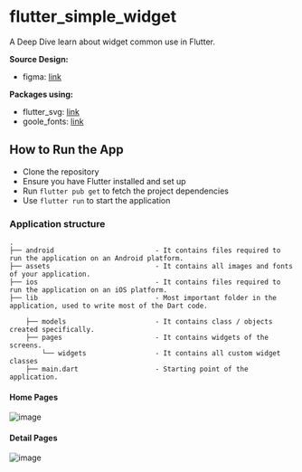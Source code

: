 # flutter_simple_widget

A Deep Dive learn about widget common use in Flutter.

**Source Design:**

- figma: [link](https://www.figma.com/community/file/1047728853861186038)

**Packages using:**

- flutter_svg: [link](https://pub.dev/packages/flutter_svg)
- goole_fonts: [link](https://pub.dev/packages/google_fonts)

## How to Run the App

- Clone the repository
- Ensure you have Flutter installed and set up
- Run `flutter pub get` to fetch the project dependencies
- Use `flutter run` to start the application

### Application structure
                    
```
.
├── android                         - It contains files required to run the application on an Android platform.
├── assets                          - It contains all images and fonts of your application.
├── ios                             - It contains files required to run the application on an iOS platform.
├── lib                             - Most important folder in the application, used to write most of the Dart code.
   
    ├── models                      - It contains class / objects created specifically.
    ├── pages                       - It contains widgets of the screens.
        └── widgets                 - It contains all custom widget classes
    ├── main.dart                   - Starting point of the application.
```

#### Home Pages
![image](https://github.com/alghanykennedy/flutter_simple_widget/assets/82708330/98e6efd0-08de-4bdd-924e-11a25b137aee)

#### Detail Pages
![image](https://github.com/alghanykennedy/flutter_simple_widget/assets/82708330/ca1e8abd-93ef-4ba7-8f56-b9771ee4f773)

